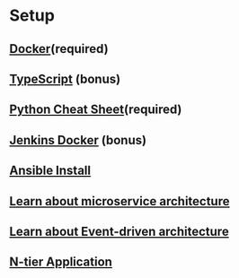 # Setup

## [Docker](https://github.com/deptcsa/Journey-to-Microservices/tree/main/Docker)(required)

## [TypeScript](https://github.com/microsoft/TypeScript/blob/main/README.md) (bonus)

## [Python Cheat Sheet](https://github.com/gto76/python-cheatsheet/blob/main/README.md)(required)

## [Jenkins Docker](https://github.com/jenkinsci/docker/blob/master/README.md) (bonus)

## [Ansible Install](https://github.com/apigee/ansible-install/blob/master/README.md)

## [Learn about microservice architecture](https://docs.oracle.com/en/solutions/learn-architect-microservice/index.html#GUID-BDCEFE30-C883-45D5-B2E6-325C241388A5)

## [Learn about Event-driven architecture](https://docs.microsoft.com/en-us/azure/architecture/guide/architecture-styles/event-driven)

## [N-tier Application](https://docs.microsoft.com/en-us/azure/architecture/guide/architecture-styles/n-tier)
